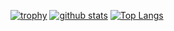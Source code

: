 <!--
**Rozelin-dc/Rozelin-dc** is a ✨ _special_ ✨ repository because its `README.md` (this file) appears on your GitHub profile.

Here are some ideas to get you started:

- 🔭 I’m currently working on ...
- 🌱 I’m currently learning ...
- 👯 I’m looking to collaborate on ...
- 🤔 I’m looking for help with ...
- 💬 Ask me about ...
- 📫 How to reach me: ...
- 😄 Pronouns: ...
- ⚡ Fun fact: ...
-->

[![trophy](https://github-profile-trophy.vercel.app/?username=Rozelin-dc&theme=algolia&no-bg=true)](https://github.com/ryo-ma/github-profile-trophy)
[![github stats](https://github-readme-stats.vercel.app/api?username=Rozelin-dc&count_private=true&theme=transparent)](https://github.com/anuraghazra/github-readme-stats)
[![Top Langs](https://github-readme-stats.vercel.app/api/top-langs/?username=Rozelin-dc&layout=compact&theme=transparent&role=OWNER,COLLABORATOR)](https://github.com/anuraghazra/github-readme-stats)
